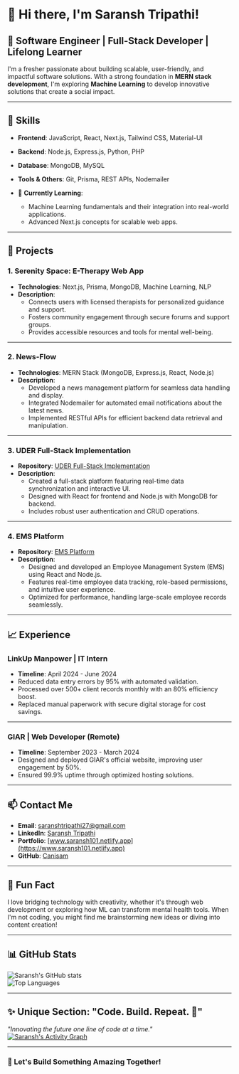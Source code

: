# 👋 Hi there, I'm Saransh Tripathi!  

## 🚀 Software Engineer | Full-Stack Developer | Lifelong Learner  

I'm a fresher passionate about building scalable, user-friendly, and impactful software solutions. With a strong foundation in **MERN stack development**, I'm exploring **Machine Learning** to develop innovative solutions that create a social impact.  

---

## 🌟 Skills  
- **Frontend**: JavaScript, React, Next.js, Tailwind CSS, Material-UI  
- **Backend**: Node.js, Express.js, Python, PHP  
- **Database**: MongoDB, MySQL  
- **Tools & Others**: Git, Prisma, REST APIs, Nodemailer  

- 🌱 **Currently Learning**:  
  - Machine Learning fundamentals and their integration into real-world applications.  
  - Advanced Next.js concepts for scalable web apps.  

---

## 🔭 **Projects**  

### 1. Serenity Space: E-Therapy Web App  
- **Technologies**: Next.js, Prisma, MongoDB, Machine Learning, NLP  
- **Description**:  
  - Connects users with licensed therapists for personalized guidance and support.  
  - Fosters community engagement through secure forums and support groups.  
  - Provides accessible resources and tools for mental well-being.  

---

### 2. News-Flow  
- **Technologies**: MERN Stack (MongoDB, Express.js, React, Node.js)  
- **Description**:  
  - Developed a news management platform for seamless data handling and display.  
  - Integrated Nodemailer for automated email notifications about the latest news.  
  - Implemented RESTful APIs for efficient backend data retrieval and manipulation.  

---

### 3. UDER Full-Stack Implementation  
- **Repository**: [UDER Full-Stack Implementation](https://github.com/Canisam/Full-Stack-App/tree/main/uder-full-stack-implementation)  
- **Description**:  
  - Created a full-stack platform featuring real-time data synchronization and interactive UI.  
  - Designed with React for frontend and Node.js with MongoDB for backend.  
  - Includes robust user authentication and CRUD operations.  

---

### 4. EMS Platform  
- **Repository**: [EMS Platform](https://github.com/Canisam/React/tree/main/ems-main)  
- **Description**:  
  - Designed and developed an Employee Management System (EMS) using React and Node.js.  
  - Features real-time employee data tracking, role-based permissions, and intuitive user experience.  
  - Optimized for performance, handling large-scale employee records seamlessly.  

---

## 📈 **Experience**  

### LinkUp Manpower | IT Intern  
- **Timeline**: April 2024 - June 2024  
- Reduced data entry errors by 95% with automated validation.  
- Processed over 500+ client records monthly with an 80% efficiency boost.  
- Replaced manual paperwork with secure digital storage for cost savings.  

---

### GIAR | Web Developer (Remote)  
- **Timeline**: September 2023 - March 2024  
- Designed and deployed GIAR's official website, improving user engagement by 50%.  
- Ensured 99.9% uptime through optimized hosting solutions.  

---

## 📫 Contact Me  
- **Email**: saranshtripathi27@gmail.com  
- **LinkedIn**: [Saransh Tripathi](https://www.linkedin.com/in/saransh-tripathi/)  
- **Portfolio**: [www.saransh101.netlify.app](https://www.saransh101.netlify.app)  
- **GitHub**: [Canisam](https://github.com/Canisam)  

---

## 🎯 Fun Fact  
I love bridging technology with creativity, whether it's through web development or exploring how ML can transform mental health tools. When I'm not coding, you might find me brainstorming new ideas or diving into content creation!  

---

## 📊 GitHub Stats  
![Saransh's GitHub stats](https://github-readme-stats.vercel.app/api?username=Canisam&show_icons=true&theme=radical)  
![Top Languages](https://github-readme-stats.vercel.app/api/top-langs/?username=Canisam&layout=compact&theme=radical)  

---

## ✨ Unique Section: "Code. Build. Repeat. 🚀"  
_"Innovating the future one line of code at a time."_  
[![Saransh's Activity Graph](https://github-readme-activity-graph.vercel.app/graph?username=Canisam&theme=redical)](https://github.com/Canisam)  

---

### 🤝 Let's Build Something Amazing Together!  
